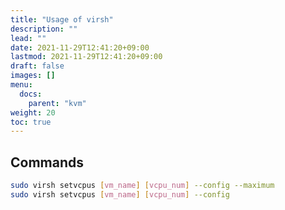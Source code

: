 ```yaml
---
title: "Usage of virsh"
description: ""
lead: ""
date: 2021-11-29T12:41:20+09:00
lastmod: 2021-11-29T12:41:20+09:00
draft: false
images: []
menu: 
  docs:
    parent: "kvm"
weight: 20
toc: true
---
```


## Commands

```sh
sudo virsh setvcpus [vm_name] [vcpu_num] --config --maximum
sudo virsh setvcpus [vm_name] [vcpu_num] --config
```
